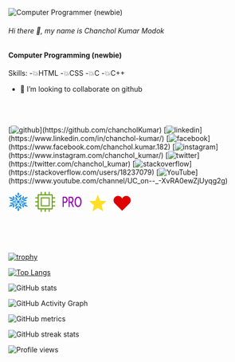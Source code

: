 ![Computer Programmer (newbie)](https://document-export.canva.com/Py_yc/DAE4pePy_yc/6/thumbnail/0001.png?X-Amz-Algorithm=AWS4-HMAC-SHA256&X-Amz-Credential=AKIAQYCGKMUHWDTJW6UD%2F20220225%2Fus-east-1%2Fs3%2Faws4_request&X-Amz-Date=20220225T084045Z&X-Amz-Expires=33086&X-Amz-Signature=905d6fba616c717ef8c7e0d59873d5bb41076836a3ff48508d9a4b933b120a26&X-Amz-SignedHeaders=host&response-expires=Fri%2C%2025%20Feb%202022%2017%3A52%3A11%20GMT)

###### Hi there 👋, my name is Chanchol Kumar Modok
#### Computer Programming (newbie)



Skills: 
-💥HTML
-💥CSS
-💥C
-💥C++

- 👯 I’m looking to collaborate on github 

</br>
</br>
</br>
[<img src='https://cdn.jsdelivr.net/npm/simple-icons@3.0.1/icons/github.svg' alt='github' height='40'>](https://github.com/chancholKumar)  [<img src='https://cdn.jsdelivr.net/npm/simple-icons@3.0.1/icons/linkedin.svg' alt='linkedin' height='40'>](https://www.linkedin.com/in/chanchol-kumar/)  [<img src='https://cdn.jsdelivr.net/npm/simple-icons@3.0.1/icons/facebook.svg' alt='facebook' height='40'>](https://www.facebook.com/chanchol.kumar.182)  [<img src='https://cdn.jsdelivr.net/npm/simple-icons@3.0.1/icons/instagram.svg' alt='instagram' height='40'>](https://www.instagram.com/chanchol_kumar/)  [<img src='https://cdn.jsdelivr.net/npm/simple-icons@3.0.1/icons/twitter.svg' alt='twitter' height='40'>](https://twitter.com/chanchol_kumar)  [<img src='https://cdn.jsdelivr.net/npm/simple-icons@3.0.1/icons/stackoverflow.svg' alt='stackoverflow' height='40'>](https://stackoverflow.com/users/18237079)  [<img src='https://cdn.jsdelivr.net/npm/simple-icons@3.0.1/icons/youtube.svg' alt='YouTube' height='40'>](https://www.youtube.com/channel/UC_on--_-XvRA0ewZjUyqg2g)  

<a href='https://archiveprogram.github.com/'><img src='https://raw.githubusercontent.com/acervenky/animated-github-badges/master/assets/acbadge.gif' width='40' height='40'></a> <a href='https://docs.github.com/en/developers'><img src='https://raw.githubusercontent.com/acervenky/animated-github-badges/master/assets/devbadge.gif' width='40' height='40'></a> <a href='https://github.com/pricing'><img src='https://raw.githubusercontent.com/acervenky/animated-github-badges/master/assets/pro.gif' width='40' height='40'></a> <a href='https://stars.github.com/'><img src='https://raw.githubusercontent.com/acervenky/animated-github-badges/master/assets/starbadge.gif' width='35' height='35'></a> <a href='https://docs.github.com/en/github/supporting-the-open-source-community-with-github-sponsors'><img src='https://raw.githubusercontent.com/acervenky/animated-github-badges/master/assets/sponsorbadge.gif' width='35' height='35'></a> 

</br>
</br>
</br>

[![trophy](https://github-profile-trophy.vercel.app/?username=chancholKumar)](https://github.com/ryo-ma/github-profile-trophy)

[![Top Langs](https://github-readme-stats.vercel.app/api/top-langs/?username=chancholKumar)](https://github.com/anuraghazra/github-readme-stats)

![GitHub stats](https://github-readme-stats.vercel.app/api?username=chancholKumar&show_icons=true&count_private=true)  

![GitHub Activity Graph](https://activity-graph.herokuapp.com/graph?username=chancholKumar)  

![GitHub metrics](https://metrics.lecoq.io/chancholKumar)  

![GitHub streak stats](https://github-readme-streak-stats.herokuapp.com/?user=chancholKumar)  

![Profile views](https://gpvc.arturio.dev/chancholKumar)  

